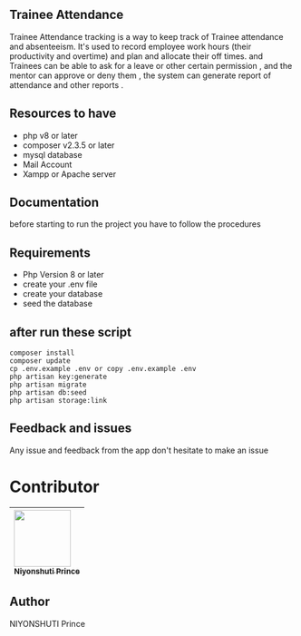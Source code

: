 
## Trainee Attendance

Trainee Attendance tracking is a way to keep track of Trainee attendance and absenteeism. It's used to record employee work hours (their productivity and overtime) and plan and allocate their off times.
and Trainees can be able to ask for a leave or other certain permission , and the mentor can approve or deny them , the system can generate report of attendance and other reports .

## Resources to have
- php v8 or later
- composer v2.3.5 or later
- mysql database
- Mail Account
- Xampp or Apache server

## Documentation
before starting to run the project you have to follow the procedures

## Requirements

-   Php Version 8 or later
-   create your .env file
-   create your database
-   seed the database

## after run these script

    composer install
    composer update
    cp .env.example .env or copy .env.example .env
    php artisan key:generate
    php artisan migrate
    php artisan db:seed
    php artisan storage:link

## Feedback and issues

Any issue and feedback from the app don't hesitate to make an issue

# Contributor

| [<img src="https://github.com/PrinceNiyonshuti.png" width="100px;"><br><sub><b>Niyonshuti Prince</b></sub>](https://github.com/PrinceNiyonshuti) |
| :------------------------------------------------------------------------------------------------------------------------ |

## Author

NIYONSHUTI Prince
